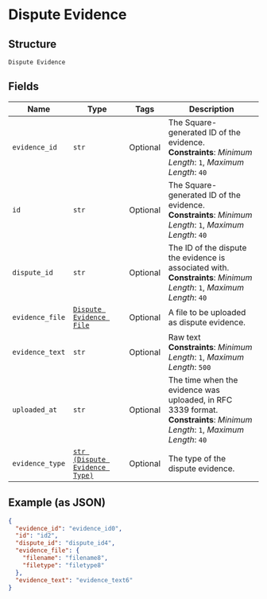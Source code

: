 
# Dispute Evidence

## Structure

`Dispute Evidence`

## Fields

| Name | Type | Tags | Description |
|  --- | --- | --- | --- |
| `evidence_id` | `str` | Optional | The Square-generated ID of the evidence.<br>**Constraints**: *Minimum Length*: `1`, *Maximum Length*: `40` |
| `id` | `str` | Optional | The Square-generated ID of the evidence.<br>**Constraints**: *Minimum Length*: `1`, *Maximum Length*: `40` |
| `dispute_id` | `str` | Optional | The ID of the dispute the evidence is associated with.<br>**Constraints**: *Minimum Length*: `1`, *Maximum Length*: `40` |
| `evidence_file` | [`Dispute Evidence File`](../../doc/models/dispute-evidence-file.md) | Optional | A file to be uploaded as dispute evidence. |
| `evidence_text` | `str` | Optional | Raw text<br>**Constraints**: *Minimum Length*: `1`, *Maximum Length*: `500` |
| `uploaded_at` | `str` | Optional | The time when the evidence was uploaded, in RFC 3339 format.<br>**Constraints**: *Minimum Length*: `1`, *Maximum Length*: `40` |
| `evidence_type` | [`str (Dispute Evidence Type)`](../../doc/models/dispute-evidence-type.md) | Optional | The type of the dispute evidence. |

## Example (as JSON)

```json
{
  "evidence_id": "evidence_id0",
  "id": "id2",
  "dispute_id": "dispute_id4",
  "evidence_file": {
    "filename": "filename8",
    "filetype": "filetype8"
  },
  "evidence_text": "evidence_text6"
}
```

